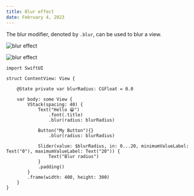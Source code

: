```yaml
---
title: Blur effect
date: February 4, 2023
---
```


The blur modifier, denoted by `.blur`, can be used to blur a view.

<p><img src="../images/blur-effect1.png" style="max-width:400px;" alt="blur effect"></p>
<p><img src="../images/blur-effect2.png" style="max-width:400px;" alt="blur effect"></p>

``` { .swift .pre1000 }
import SwiftUI

struct ContentView: View {

    @State private var blurRadius: CGFloat = 0.0

    var body: some View {
        VStack(spacing: 40) {
            Text("Hello 😁")
                .font(.title)
                .blur(radius: blurRadius)

            Button("My Button"){}
                .blur(radius: blurRadius)

            Slider(value: $blurRadius, in: 0...20, minimumValueLabel: Text("0"), maximumValueLabel: Text("20")) {
                Text("Blur radius")
            }
            .padding()
        }
        .frame(width: 400, height: 300)
    }
}
```
